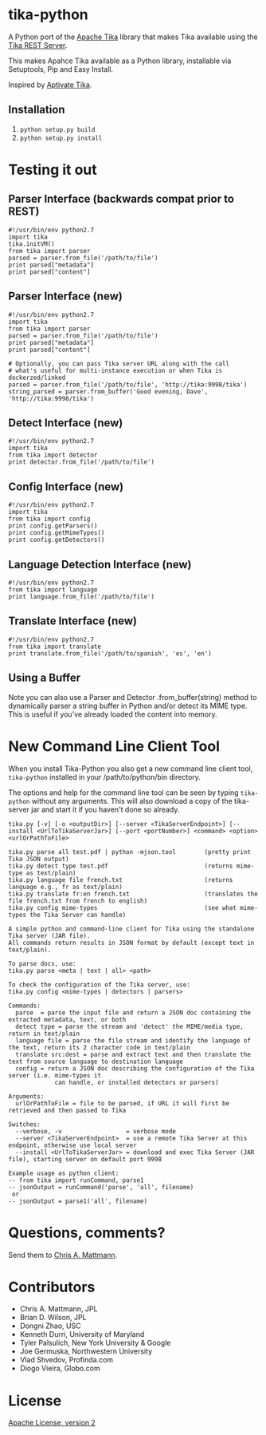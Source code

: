 tika-python
===========
A Python port of the [Apache Tika](http://tika.apache.org/)
library that makes Tika available using the
[Tika REST Server](http://wiki.apache.org/tika/TikaJAXRS).

This makes Apahce Tika available as a Python
library, installable via Setuptools, Pip and Easy Install.

Inspired by [Aptivate Tika](https://github.com/aptivate/python-tika).

Installation
----------------
1. `python setup.py build`  
2. `python setup.py install`  

Testing it out
==============

Parser Interface (backwards compat prior to REST)
-------------------------------------------------
```
#!/usr/bin/env python2.7
import tika
tika.initVM()
from tika import parser
parsed = parser.from_file('/path/to/file')
print parsed["metadata"]
print parsed["content"]
```

Parser Interface (new)
----------------------
```
#!/usr/bin/env python2.7
import tika
from tika import parser
parsed = parser.from_file('/path/to/file')
print parsed["metadata"]
print parsed["content"]

# Optionally, you can pass Tika server URL along with the call
# what's useful for multi-instance execution or when Tika is dockerzed/linked
parsed = parser.from_file('/path/to/file', 'http://tika:9998/tika')
string_parsed = parser.from_buffer('Good evening, Dave', 'http://tika:9998/tika')
```

Detect Interface (new)
----------------------
```
#!/usr/bin/env python2.7
import tika
from tika import detector
print detector.from_file('/path/to/file')
```

Config Interface (new)
----------------------
```
#!/usr/bin/env python2.7
import tika
from tika import config
print config.getParsers()
print config.getMimeTypes()
print config.getDetectors()
```

Language Detection Interface (new)
---------------------------------
```
#!/usr/bin/env python2.7
from tika import language
print language.from_file('/path/to/file')
```

Translate Interface (new)
------------------------
```
#!/usr/bin/env python2.7
from tika import translate
print translate.from_file('/path/to/spanish', 'es', 'en')
```

Using a Buffer
--------------
Note you can also use a Parser and Detector
.from_buffer(string) method to dynamically parser
a string buffer in Python and/or detect its MIME
type. This is useful if you've already loaded
the content into memory.

New Command Line Client Tool
============================
When you install Tika-Python you also get a new command
line client tool, `tika-python` installed in your /path/to/python/bin
directory.

The options and help for the command line tool can be seen by typing
`tika-python` without any arguments. This will also download a copy of
the tika-server jar and start it if you haven't done so already.

```
tika.py [-v] [-o <outputDir>] [--server <TikaServerEndpoint>] [--install <UrlToTikaServerJar>] [--port <portNumber>] <command> <option> <urlOrPathToFile>

tika.py parse all test.pdf | python -mjson.tool        (pretty print Tika JSON output)
tika.py detect type test.pdf                           (returns mime-type as text/plain)
tika.py language file french.txt                       (returns language e.g., fr as text/plain)
tika.py translate fr:en french.txt                     (translates the file french.txt from french to english)
tika.py config mime-types                              (see what mime-types the Tika Server can handle)

A simple python and command-line client for Tika using the standalone Tika server (JAR file).
All commands return results in JSON format by default (except text in text/plain).

To parse docs, use:
tika.py parse <meta | text | all> <path>

To check the configuration of the Tika server, use:
tika.py config <mime-types | detectors | parsers>

Commands:
  parse  = parse the input file and return a JSON doc containing the extracted metadata, text, or both
  detect type = parse the stream and 'detect' the MIME/media type, return in text/plain
  language file = parse the file stream and identify the language of the text, return its 2 character code in text/plain
  translate src:dest = parse and extract text and then translate the text from source language to destination language
  config = return a JSON doc describing the configuration of the Tika server (i.e. mime-types it
             can handle, or installed detectors or parsers)

Arguments:
  urlOrPathToFile = file to be parsed, if URL it will first be retrieved and then passed to Tika

Switches:
  --verbose, -v                  = verbose mode
  --server <TikaServerEndpoint>  = use a remote Tika Server at this endpoint, otherwise use local server
  --install <UrlToTikaServerJar> = download and exec Tika Server (JAR file), starting server on default port 9998

Example usage as python client:
-- from tika import runCommand, parse1
-- jsonOutput = runCommand('parse', 'all', filename)
 or
-- jsonOutput = parse1('all', filename)
```

Questions, comments?
===================
Send them to [Chris A. Mattmann](mailto:chris.a.mattmann@jpl.nasa.gov).

Contributors
============
* Chris A. Mattmann, JPL
* Brian D. Wilson, JPL
* Dongni Zhao, USC
* Kenneth Durri, University of Maryland
* Tyler Palsulich, New York University & Google
* Joe Germuska, Northwestern University
* Vlad Shvedov, Profinda.com
* Diogo Vieira, Globo.com

License
=======
[Apache License, version 2](http://www.apache.org/licenses/LICENSE-2.0)
